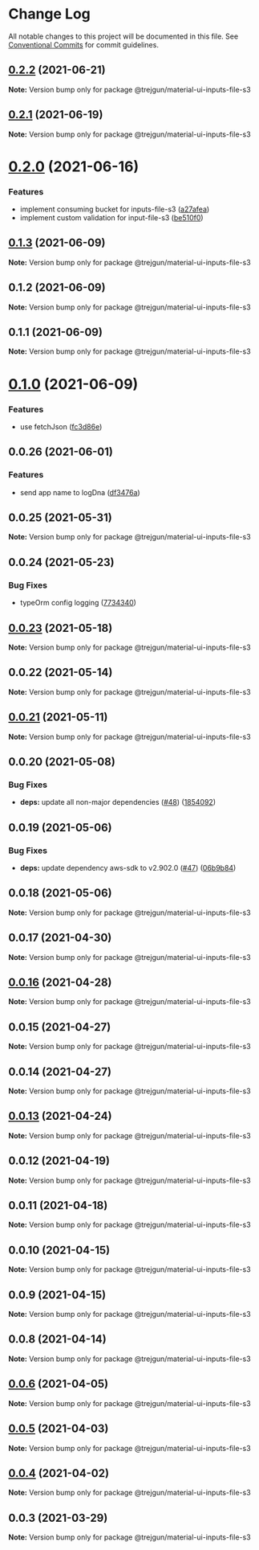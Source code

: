 # Change Log

All notable changes to this project will be documented in this file.
See [Conventional Commits](https://conventionalcommits.org) for commit guidelines.

## [0.2.2](https://github.com/trejgun/common-packages/compare/@trejgun/material-ui-inputs-file-s3@0.2.1...@trejgun/material-ui-inputs-file-s3@0.2.2) (2021-06-21)

**Note:** Version bump only for package @trejgun/material-ui-inputs-file-s3





## [0.2.1](https://github.com/trejgun/common-packages/compare/@trejgun/material-ui-inputs-file-s3@0.2.0...@trejgun/material-ui-inputs-file-s3@0.2.1) (2021-06-19)

**Note:** Version bump only for package @trejgun/material-ui-inputs-file-s3





# [0.2.0](https://github.com/trejgun/common-packages/compare/@trejgun/material-ui-inputs-file-s3@0.1.3...@trejgun/material-ui-inputs-file-s3@0.2.0) (2021-06-16)


### Features

* implement consuming bucket for inputs-file-s3 ([a27afea](https://github.com/trejgun/common-packages/commit/a27afea1351932d24c0339f5c7b51b1a0263755a))
* implement custom validation for input-file-s3 ([be510f0](https://github.com/trejgun/common-packages/commit/be510f08b049b00256cb4a04949e7e9f3e8df557))





## [0.1.3](https://github.com/trejgun/common-packages/compare/@trejgun/material-ui-inputs-file-s3@0.1.2...@trejgun/material-ui-inputs-file-s3@0.1.3) (2021-06-09)

**Note:** Version bump only for package @trejgun/material-ui-inputs-file-s3





## 0.1.2 (2021-06-09)

**Note:** Version bump only for package @trejgun/material-ui-inputs-file-s3





## 0.1.1 (2021-06-09)

**Note:** Version bump only for package @trejgun/material-ui-inputs-file-s3





# [0.1.0](https://github.com/trejgun/common-packages/compare/@trejgun/material-ui-inputs-file-s3@0.0.26...@trejgun/material-ui-inputs-file-s3@0.1.0) (2021-06-09)


### Features

* use fetchJson ([fc3d86e](https://github.com/trejgun/common-packages/commit/fc3d86e0a27e2cf4387d8706222abae24bde9b16))





## 0.0.26 (2021-06-01)


### Features

* send app name to logDna ([df3476a](https://github.com/trejgun/common-packages/commit/df3476a4a17098fdf80f99cf2400d114cd4e47ad))





## 0.0.25 (2021-05-31)

**Note:** Version bump only for package @trejgun/material-ui-inputs-file-s3





## 0.0.24 (2021-05-23)


### Bug Fixes

* typeOrm config logging ([7734340](https://github.com/trejgun/common-packages/commit/77343402c7e0c63d3d19bfc55df29b961f68eaaa))





## [0.0.23](https://github.com/trejgun/common-packages/compare/@trejgun/material-ui-inputs-file-s3@0.0.22...@trejgun/material-ui-inputs-file-s3@0.0.23) (2021-05-18)

**Note:** Version bump only for package @trejgun/material-ui-inputs-file-s3





## 0.0.22 (2021-05-14)

**Note:** Version bump only for package @trejgun/material-ui-inputs-file-s3





## [0.0.21](https://github.com/trejgun/common-packages/compare/@trejgun/material-ui-inputs-file-s3@0.0.20...@trejgun/material-ui-inputs-file-s3@0.0.21) (2021-05-11)

**Note:** Version bump only for package @trejgun/material-ui-inputs-file-s3





## 0.0.20 (2021-05-08)


### Bug Fixes

* **deps:** update all non-major dependencies ([#48](https://github.com/trejgun/common-packages/issues/48)) ([1854092](https://github.com/trejgun/common-packages/commit/1854092c4d51e9ec43aa1d75bb43037c21b11630))





## 0.0.19 (2021-05-06)


### Bug Fixes

* **deps:** update dependency aws-sdk to v2.902.0 ([#47](https://github.com/trejgun/common-packages/issues/47)) ([06b9b84](https://github.com/trejgun/common-packages/commit/06b9b845709c6eb67b7e04277f86ecb9bf19fc73))





## 0.0.18 (2021-05-06)

**Note:** Version bump only for package @trejgun/material-ui-inputs-file-s3





## 0.0.17 (2021-04-30)

**Note:** Version bump only for package @trejgun/material-ui-inputs-file-s3





## [0.0.16](https://github.com/trejgun/common-packages/compare/@trejgun/material-ui-inputs-file-s3@0.0.15...@trejgun/material-ui-inputs-file-s3@0.0.16) (2021-04-28)

**Note:** Version bump only for package @trejgun/material-ui-inputs-file-s3





## 0.0.15 (2021-04-27)

**Note:** Version bump only for package @trejgun/material-ui-inputs-file-s3





## 0.0.14 (2021-04-27)

**Note:** Version bump only for package @trejgun/material-ui-inputs-file-s3





## [0.0.13](https://github.com/trejgun/common-packages/compare/@trejgun/material-ui-inputs-file-s3@0.0.12...@trejgun/material-ui-inputs-file-s3@0.0.13) (2021-04-24)

**Note:** Version bump only for package @trejgun/material-ui-inputs-file-s3





## 0.0.12 (2021-04-19)

**Note:** Version bump only for package @trejgun/material-ui-inputs-file-s3





## 0.0.11 (2021-04-18)

**Note:** Version bump only for package @trejgun/material-ui-inputs-file-s3





## 0.0.10 (2021-04-15)

**Note:** Version bump only for package @trejgun/material-ui-inputs-file-s3





## 0.0.9 (2021-04-15)

**Note:** Version bump only for package @trejgun/material-ui-inputs-file-s3





## 0.0.8 (2021-04-14)

**Note:** Version bump only for package @trejgun/material-ui-inputs-file-s3





## [0.0.6](https://github.com/trejgun/common-packages/compare/@trejgun/material-ui-inputs-file-s3@0.0.5...@trejgun/material-ui-inputs-file-s3@0.0.6) (2021-04-05)

**Note:** Version bump only for package @trejgun/material-ui-inputs-file-s3





## [0.0.5](https://github.com/trejgun/common-packages/compare/@trejgun/material-ui-inputs-file-s3@0.0.4...@trejgun/material-ui-inputs-file-s3@0.0.5) (2021-04-03)

**Note:** Version bump only for package @trejgun/material-ui-inputs-file-s3





## [0.0.4](https://github.com/trejgun/common-packages/compare/@trejgun/material-ui-inputs-file-s3@0.0.3...@trejgun/material-ui-inputs-file-s3@0.0.4) (2021-04-02)

**Note:** Version bump only for package @trejgun/material-ui-inputs-file-s3





## 0.0.3 (2021-03-29)

**Note:** Version bump only for package @trejgun/material-ui-inputs-file-s3
